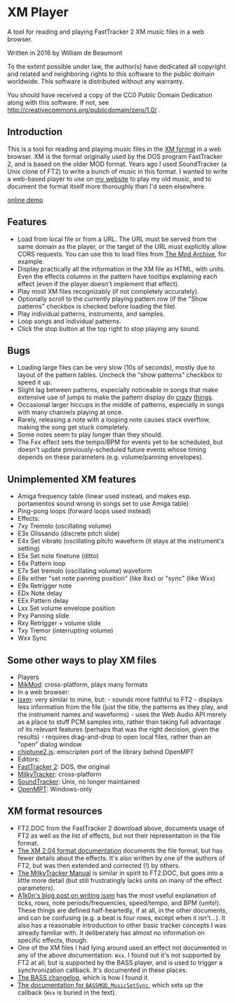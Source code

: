 # XM Player

A tool for reading and playing FastTracker 2 XM music files in a web browser.

Written in 2016 by William de Beaumont

To the extent possible under law, the author(s) have dedicated all copyright and related and neighboring rights to this software to the public domain worldwide. This software is distributed without any warranty.

You should have received a copy of the CC0 Public Domain Dedication along with this software. If not, see http://creativecommons.org/publicdomain/zero/1.0/ .

## Introduction

This is a tool for reading and playing music files in the [XM format](https://en.wikipedia.org/wiki/XM_%28file_format%29) in a web browser. XM is the format originally used by the DOS program FastTracker 2, and is based on the older MOD format. Years ago I used SoundTracker (a Unix clone of FT2) to write a bunch of music in this format. I wanted to write a web-based player to use on [my website](http://www.uofr.net/~willdb/music/) to play my old music, and to document the format itself more thoroughly than I'd seen elsewhere.

[online demo](http://www.uofr.net/~willdb/music/xm-player.html)

## Features

 - Load from local file or from a URL. The URL must be served from the same domain as the player, or the target of the URL must explicitly allow CORS requests. You can use this to load files from [The Mod Archive](https://modarchive.org/), for example.
 - Display practically all the information in the XM file as HTML, with units. Even the effects columns in the pattern have tooltips explaining each effect (even if the player doesn't implement that effect).
 - Play most XM files recognizably (if not completely accurately).
 - Optionally scroll to the currently playing pattern row (if the "Show patterns" checkbox is checked before loading the file).
 - Play individual patterns, instruments, and samples.
 - Loop songs and individual patterns.
 - Click the stop button at the top right to stop playing any sound.

## Bugs

 - Loading large files can be very slow (10s of seconds), mostly due to layout of the pattern tables. Uncheck the "show patterns" checkbox to speed it up.
 - Slight lag between patterns, especially noticeable in songs that make extensive use of jumps to make the pattern display do [crazy](http://www.uofr.net/~willdb/music/xm-player.html#https://api.modarchive.org/downloads.php?moduleid=46653) [things](http://www.uofr.net/~willdb/music/xm-player.html#https://api.modarchive.org/downloads.php?moduleid=160630).
 - Occasional larger hiccups in the middle of patterns, especially in songs with many channels playing at once.
 - Rarely, releasing a note with a looping note causes stack overflow, making the song get stuck completely.
 - Some notes seem to play longer than they should.
 - The Fxx effect sets the tempo/BPM for events yet to be scheduled, but doesn't update previously-scheduled future events whose timing depends on these parameters (e.g. volume/panning envelopes).

## Unimplemented XM features

 - Amiga frequency table (linear used instead, and makes esp. portamentos sound wrong in songs set to use Amiga table)
 - Ping-pong loops (forward loops used instead)
 - Effects:
  - 7xy Tremolo (oscillating volume)
  - E3x Glissando (discrete pitch slide)
  - E4x Set vibrato (oscillating pitch) waveform (it stays at the instrument's setting)
  - E5x Set note finetune (ditto)
  - E6x Pattern loop
  - E7x Set tremolo (oscillating volume) waveform
  - E8x either "set note panning position" (like 8xx) or "sync" (like Wxx)
  - E9x Retrigger note
  - EDx Note delay
  - EEx Pattern delay
  - Lxx Set volume envelope position
  - Pxy Panning slide
  - Rxy Retrigger + volume slide
  - Txy Tremor (interrupting volume)
  - Wxx Sync

## Some other ways to play XM files

 - Players
  - [MikMod](http://mikmod.sourceforge.net/): cross-platform, plays many formats
  - In a web browser:
   - [jsxm](https://github.com/a1k0n/jsxm/): very similar to mine, but:
    - sounds more faithful to FT2
    - displays less information from the file (just the title, the patterns as they play, and the instrument names and waveforms)
    - uses the Web Audio API merely as a place to stuff PCM samples into, rather than taking full advantage of its relevant features (perhaps that was the right decision, given the results)
    - requires drag-and-drop to open local files, rather than an "open" dialog window
   - [chiptune2.js](https://github.com/deskjet/chiptune2.js): emscripten port of the library behind OpenMPT
 - Editors:
  - [FastTracker 2](http://www.pouet.net/prod.php?which=13350): DOS, the original
  - [MilkyTracker](http://www.milkytracker.org/): cross-platform
  - [SoundTracker](http://www.soundtracker.org/): Unix, no longer maintained
  - [OpenMPT](https://openmpt.org/): Windows-only

## XM format resources

 - FT2.DOC from the FastTracker 2 download above, documents usage of FT2 as well as the list of effects, but not their representation in the file format.
 - [The XM 2.04 format documentation](ftp://ftp.modland.com/pub/documents/format_documentation/FastTracker%202%20v2.04%20%28.xm%29.html) documents the file format, but has fewer details about the effects. It's also written by one of the authors of FT2, but was then extended and corrected (!) by others.
 - [The MilkyTracker Manual](http://www.milkytracker.org/docs/MilkyTracker.html) is similar in spirit to FT2.DOC, but goes into a little more detail (but still frustratingly lacks units on many of the effect parameters).
 - [A1k0n's blog post on writing jsxm](https://www.a1k0n.net/2015/11/09/javascript-ft2-player.html) has the most useful explanation of ticks, rows, note periods/frequencies, speed/tempo, and BPM (units!). These things are defined half-heartedly, if at all, in the other documents, and can be confusing (e.g. a beat is four rows, except when it isn't...). It also has a reasonable introduction to other basic tracker concepts I was already familiar with. It deliberately has almost no information on specific effects, though.
 - One of the XM files I had lying around used an effect not documented in any of the above documentation: `Wxx`. I found out it's not supported by FT2 at all, but is supported by the BASS player, and is used to trigger a synchronization callback. It's documented in these places:
  - [The BASS changelog](https://github.com/azuisleet/gmodmodules/blob/master/gm_bass/bass/bass.txt#L1688), which is how I found it.
  - [The documentation for `BASSMOD_MusicSetSync`](http://wingzone.tripod.com/bassmod/BASSMOD_MusicSetSync.html), which sets up the callback (`Wxx` is buried in the text).

